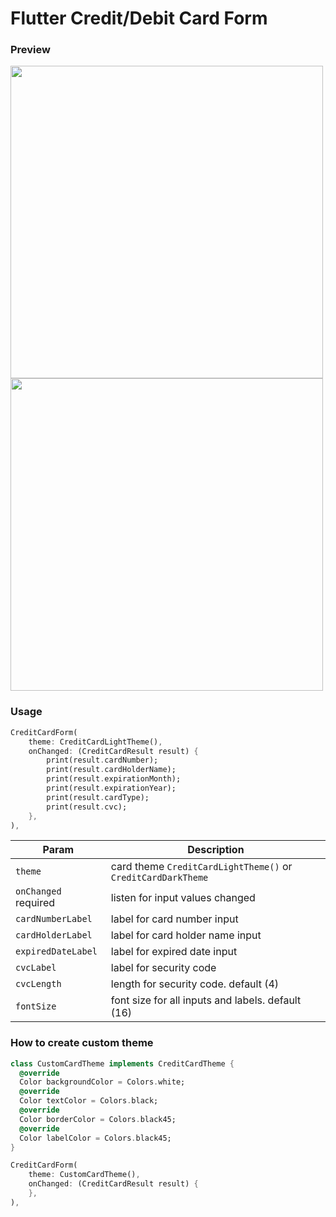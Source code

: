 # Flutter Credit/Debit Card Form

### Preview

<img height="500" src="https://raw.githubusercontent.com/necessarylion/flutter-credit-card-form/master/preview-dark.png" /> <img height="500" src="https://raw.githubusercontent.com/necessarylion/flutter-credit-card-form/master/preview-light.png" />

### Usage

```dart
CreditCardForm(
    theme: CreditCardLightTheme(),
    onChanged: (CreditCardResult result) {
        print(result.cardNumber);
        print(result.cardHolderName);
        print(result.expirationMonth);
        print(result.expirationYear);
        print(result.cardType);
        print(result.cvc);
    },
),
```

| Param                | Description                                                 |
| -------------------- | ----------------------------------------------------------- |
| `theme`              | card theme `CreditCardLightTheme()` or `CreditCardDarkTheme` |
| `onChanged` required | listen for input values changed                             |
| `cardNumberLabel`    | label for card number input                                 |
| `cardHolderLabel`    | label for card holder name input                            |
| `expiredDateLabel`   | label for expired date input                                |
| `cvcLabel`           | label for security code                                     |
| `cvcLength`          | length for security code. default (4)                       |
| `fontSize`           | font size for all inputs and labels. default (16)             |

### How to create custom theme

```dart
class CustomCardTheme implements CreditCardTheme {
  @override
  Color backgroundColor = Colors.white;
  @override
  Color textColor = Colors.black;
  @override
  Color borderColor = Colors.black45;
  @override
  Color labelColor = Colors.black45;
}

CreditCardForm(
    theme: CustomCardTheme(),
    onChanged: (CreditCardResult result) {
    },
),
```